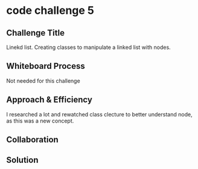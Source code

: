 # code challenge 5

## Challenge Title

 Linekd list. Creating classes to manipulate a linked list with nodes.

## Whiteboard Process

Not needed for this challenge

## Approach & Efficiency

I researched a lot and rewatched class clecture to better understand node, as this was a new concept.

## Collaboration

## Solution
<!-- Show how to run your code, and examples of it in action -->

